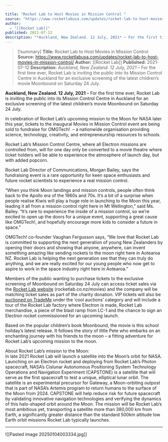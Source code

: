 ```yaml
---

title: "Rocket Lab to Host Movies in Mission Control "
source: "https://www.rocketlabusa.com/updates/rocket-lab-to-host-movies-in-mission-control/"
author:
  - "[[Rocket Lab]]"
published: 2021-07-12
description: "*Auckland, New Zealand. 12 July, 2021* – For the first time ever, Rocket Lab is inviting the public into its Mission Control Centre in Auckland for an exclusive screening of the latest children’s movie Moonbound on Saturday 24 July."
---
```

>[!summary]
**Title:** Rocket Lab to Host Movies in Mission Control 
**Source:** https://www.rocketlabusa.com/updates/rocket-lab-to-host-movies-in-mission-control/
**Author:** [[Rocket Lab]]
**Published:** 2021-07-12
**Description:** *Auckland, New Zealand. 12 July, 2021* – For the first time ever, Rocket Lab is inviting the public into its Mission Control Centre in Auckland for an exclusive screening of the latest children’s movie Moonbound on Saturday 24 July.

**Auckland, New Zealand. 12 July, 2021** – For the first time ever, Rocket Lab is inviting the public into its Mission Control Centre in Auckland for an exclusive screening of the latest children’s movie Moonbound on Saturday 24 July.

In celebration of Rocket Lab’s upcoming mission to the Moon for NASA later this year, tickets to the inaugural Movies in Mission Control event are being sold to fundraise for OMGTech!  – a nationwide organisation providing science, technology, creativity, and entrepreneurship resources to schools.

Rocket Lab’s Mission Control Centre, where all Electron missions are controlled from, will for one day only be converted to a movie theatre where ticket holders will be able to experience the atmosphere of launch day, but with added popcorn.

Rocket Lab Director of Communications, Morgan Bailey, says the fundraising event is a rare opportunity for keen space enthusiasts and future rocket scientists to experience a real mission control.

“When you think Moon landings and mission controls, people often think back to the Apollo era of the 1960s and 70s. It’s a bit of a surprise when people realise Kiwis will play a huge role in launching to the Moon this year, leading it all from a mission control right here in Mt Wellington,” said Ms. Bailey. “It’s rare to experience the inside of a mission control, so we’re excited to open up the doors for a unique event, supporting a great cause like OMGTech!, and hopefully encourage more kids to consider a future in space.”

OMGTech! co-founder Vaughan Fergusson says, “We love that Rocket Lab is committed to supporting the next generation of young New Zealanders by opening their doors and showing that anyone, anywhere, can invent something amazing like sending rockets to the moon right here in Aotearoa NZ. Rocket Lab is helping the next generation see that they can truly do anything, and we are really excited for our young people who now get to aspire to work in the space industry right here in Aotearoa.”

Members of the public wanting to purchase tickets to the exclusive screening of Moonbound on Saturday 24 July can access ticket sales via the [Rocket Lab website](http://rocketlab.co.nz/movies) (rocketlab.co.nz/movies) and the company will be matching ticket sales as part of the charity donation. VIP tickets will also be [auctioned on TradeMe](https://usg02.safelinks.protection.office365.us/?url=https%3A%2F%2Fwww.trademe.co.nz%2Fmembers%2Flistings.aspx%3Fmember%3D4819010%26bof%3DpxW5Bd81&data=04%7C01%7Cm.simpson%40rocketlab.co.nz%7C6a808fee2f3c4a0821e408d944b61d95%7Cb857957ba6594cf0afeef9ddfa77513f%7C0%7C0%7C637616371264496287%7CUnknown%7CTWFpbGZsb3d8eyJWIjoiMC4wLjAwMDAiLCJQIjoiV2luMzIiLCJBTiI6Ik1haWwiLCJXVCI6Mn0%3D%7C1000&sdata=0fsv1xcHHShfzY6amiXVeDJ5lEqChOd7R9Jyo4a4oXM%3D&reserved=0) under the ‘cool auctions’ category and will include a tour of the Rocket Lab factory where Electron is made, Rocket Lab merchandise, a piece of the blast ramp from LC-1 and the chance to sign an Electron rocket commissioned for an upcoming launch.

Based on the popular children’s book Moonbound, the movie is this school holiday’s latest release. It follows the story of little Pete who embarks on an enchanting journey with his friends to the moon – a fitting adventure for Rocket Lab’s upcoming mission to the moon. 

About Rocket Lab’s mission to the Moon:  
In late 2021 Rocket Lab will launch a satellite into the Moon’s orbit for NASA. Launching on an Electron rocket and deploying from Rocket Lab’s Photon spacecraft, NASA’s Cislunar Autonomous Positioning System Technology Operations and Navigation Experiment (CAPSTONE) is a satellite that will serve as the first spacecraft to test a unique, elliptical lunar orbit. The satellite is an experimental precursor for Gateway, a Moon-orbiting outpost that is part of NASA’s Artemis program to return humans to the surface of the Moon from 2024. CAPSTONE will help reduce risk for future spacecraft by validating innovative navigation technologies and verifying the dynamics of this halo-shaped orbit around the Moon. The mission will be Rocket Lab’s most ambitious yet, transporting a satellite more than 380,000 km from Earth, a significantly greater distance than the standard 500km altitude low Earth orbit missions Rocket Lab typically launches. 

---

![[Pasted image 20250104003334.jpg]]